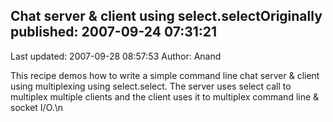 ## Chat server & client using select.selectOriginally published: 2007-09-24 07:31:21 
Last updated: 2007-09-28 08:57:53 
Author: Anand  
 
This recipe demos how to write a simple command line chat server & client using multiplexing using select.select. The server uses select call to multiplex multiple clients and the client uses it to multiplex command line & socket I/O.\n